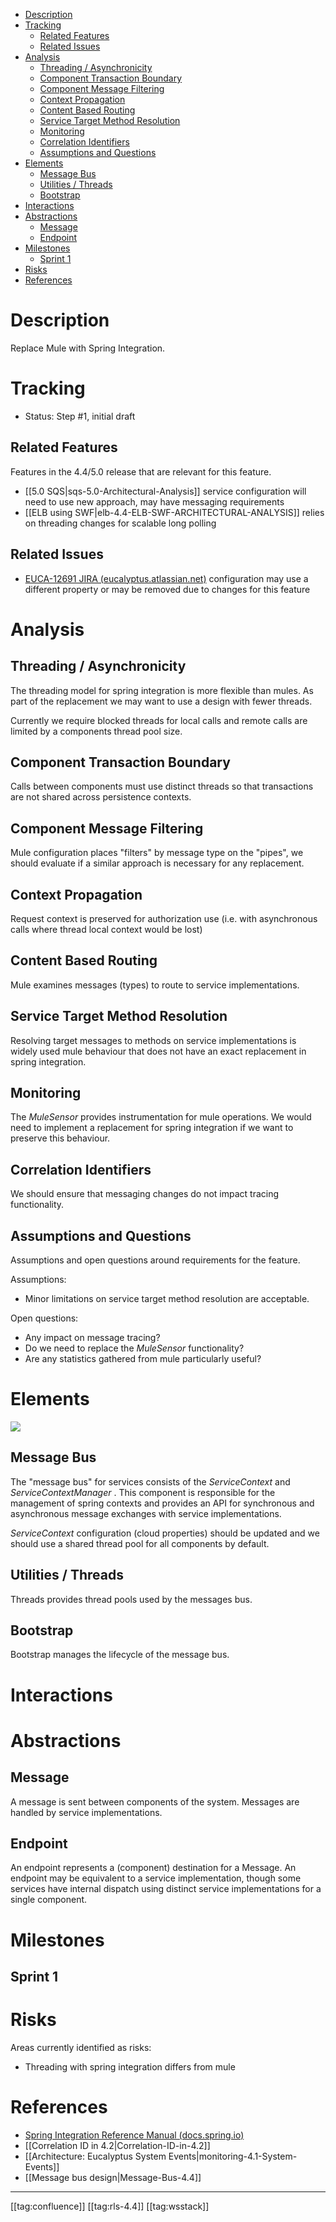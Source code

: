 * [Description](#description)
* [Tracking](#tracking)
  * [Related Features](#related-features)
  * [Related Issues](#related-issues)
* [Analysis](#analysis)
  * [Threading / Asynchronicity](#threading-/-asynchronicity)
  * [Component Transaction Boundary](#component-transaction-boundary)
  * [Component Message Filtering](#component-message-filtering)
  * [Context Propagation](#context-propagation)
  * [Content Based Routing](#content-based-routing)
  * [Service Target Method Resolution](#service-target-method-resolution)
  * [Monitoring](#monitoring)
  * [Correlation Identifiers](#correlation-identifiers)
  * [Assumptions and Questions](#assumptions-and-questions)
* [Elements](#elements)
  * [Message Bus](#message-bus)
  * [Utilities / Threads](#utilities-/-threads)
  * [Bootstrap](#bootstrap)
* [Interactions](#interactions)
* [Abstractions](#abstractions)
  * [Message](#message)
  * [Endpoint](#endpoint)
* [Milestones](#milestones)
  * [Sprint 1](#sprint-1)
* [Risks](#risks)
* [References](#references)



# Description
Replace Mule with Spring Integration.


# Tracking

* Status: Step #1, initial draft


## Related Features
Features in the 4.4/5.0 release that are relevant for this feature.


* [[5.0 SQS|sqs-5.0-Architectural-Analysis]] service configuration will need to use new approach, may have messaging requirements
* [[ELB using SWF|elb-4.4-ELB-SWF-ARCHITECTURAL-ANALYSIS]] relies on threading changes for scalable long polling


## Related Issues

* [EUCA-12691 JIRA (eucalyptus.atlassian.net)](https://eucalyptus.atlassian.net/browse/EUCA-12691) configuration may use a different property or may be removed due to changes for this feature


# Analysis

## Threading / Asynchronicity
The threading model for spring integration is more flexible than mules. As part of the replacement we may want to use a design with fewer threads.

Currently we require blocked threads for local calls and remote calls are limited by a components thread pool size.


## Component Transaction Boundary
Calls between components must use distinct threads so that transactions are not shared across persistence contexts.


## Component Message Filtering
Mule configuration places "filters" by message type on the "pipes", we should evaluate if a similar approach is necessary for any replacement.


## Context Propagation
Request context is preserved for authorization use (i.e. with asynchronous calls where thread local context would be lost)


## Content Based Routing
Mule examines messages (types) to route to service implementations.


## Service Target Method Resolution
Resolving target messages to methods on service implementations is widely used mule behaviour that does not have an exact replacement in spring integration.


## Monitoring
The  _MuleSensor_  provides instrumentation for mule operations. We would need to implement a replacement for spring integration if we want to preserve this behaviour.


## Correlation Identifiers
We should ensure that messaging changes do not impact tracing functionality.


## Assumptions and Questions
Assumptions and open questions around requirements for the feature.

Assumptions:


* Minor limitations on service target method resolution are acceptable.

Open questions:


* Any impact on message tracing?
* Do we need to replace the  _MuleSensor_  functionality?
* Are any statistics gathered from mule particularly useful?


# Elements
![](images/architecture/mbus_elements.png)


## Message Bus
The "message bus" for services consists of the  _ServiceContext_  and  _ServiceContextManager_ . This component is responsible for the management of spring contexts and provides an API for synchronous and asynchronous message exchanges with service implementations.

 _ServiceContext_  configuration (cloud properties) should be updated and we should use a shared thread pool for all components by default.


## Utilities / Threads
Threads provides thread pools used by the messages bus.


## Bootstrap
Bootstrap manages the lifecycle of the message bus.


# Interactions

# Abstractions

## Message
A message is sent between components of the system. Messages are handled by service implementations.


## Endpoint
An endpoint represents a (component) destination for a Message. An endpoint may be equivalent to a service implementation, though some services have internal dispatch using distinct service implementations for a single component.


# Milestones

## Sprint 1

# Risks
Areas currently identified as risks:


* Threading with spring integration differs from mule


# References

* [Spring Integration Reference Manual (docs.spring.io)](http://docs.spring.io/spring-integration/docs/4.3.1.RELEASE/reference/htmlsingle/)
* [[Correlation ID in 4.2|Correlation-ID-in-4.2]]
* [[Architecture: Eucalyptus System Events|monitoring-4.1-System-Events]]
* [[Message bus design|Message-Bus-4.4]]





*****

[[tag:confluence]]
[[tag:rls-4.4]]
[[tag:wsstack]]
